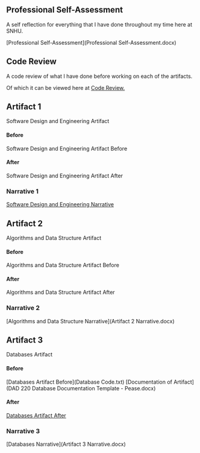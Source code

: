 ## Professional Self-Assessment
A self reflection for everything that I have done throughout my time here at SNHU.

[Professional Self-Assessment](Professional Self-Assessment.docx)

## Code Review
A code review of what I have done before working on each of the artifacts.

Of which it can be viewed here at [Code Review.](https://youtu.be/I-Xk2y7VZHE)

## Artifact 1
Software Design and Engineering Artifact

#### Before
Software Design and Engineering Artifact Before

#### After
Software Design and Engineering Artifact After

### Narrative 1
[Software Design and Engineering Narrative](https://github.com/TotallyNotARobot404/TotallyNotARobot404.github.io/blob/main/Artifact%201%20Narrative.docx)

## Artifact 2
Algorithms and Data Structure Artifact

#### Before
Algorithms and Data Structure Artifact Before

#### After
Algorithms and Data Structure Artifact After

### Narrative 2
[Algorithms and Data Structure Narrative](Artifact 2 Narrative.docx)

## Artifact 3
Databases Artifact

#### Before
[Databases Artifact Before](Database Code.txt)
[Documentation of Artifact](DAD 220 Database Documentation Template - Pease.docx)

#### After
[Databases Artifact After](sqlscript.sql)

### Narrative 3
[Databases Narrative](Artifact 3 Narrative.docx)

